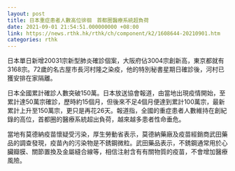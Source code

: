 ```yaml
---
layout: post
title: 日本重症患者人數高位徘徊　首都圈醫療系統超負荷
date: 2021-09-01 21:54:51.000000000 +08:00
link: https://news.rthk.hk/rthk/ch/component/k2/1608644-20210901.htm
categories: rthk
---
```


日本單日新增20031宗新型肺炎確診個案，大阪府佔3004宗創新高，東京都就有3168宗。72歲的名古屋市長河村隆之染疫，他的特別秘書星期日確診後，河村已獲安排在家隔離。

日本全國累計確診人數突破150萬。日本放送協會報道，由當地出現疫情開始，至累計達50萬宗確診，歷時約15個月，但後來不足4個月便達到累計100萬宗，最新累計上升至150萬宗，更只是再花26天。報道指，全國的重症患者人數維持在創紀錄的高位，首都圈的醫療系統超出負荷，越來越多患者性命垂危。

當地有莫德納疫苗懷疑受污染，厚生勞動省表示，莫德納藥廠及疫苗經銷商武田藥品的調查發現，疫苗內的污染物是不銹鋼微粒。武田藥品表示，不銹鋼通常用於心臟瓣膜、關節置換及金屬縫合線等，相信注射含有有關物質的疫苗，不會增加醫療風險。
